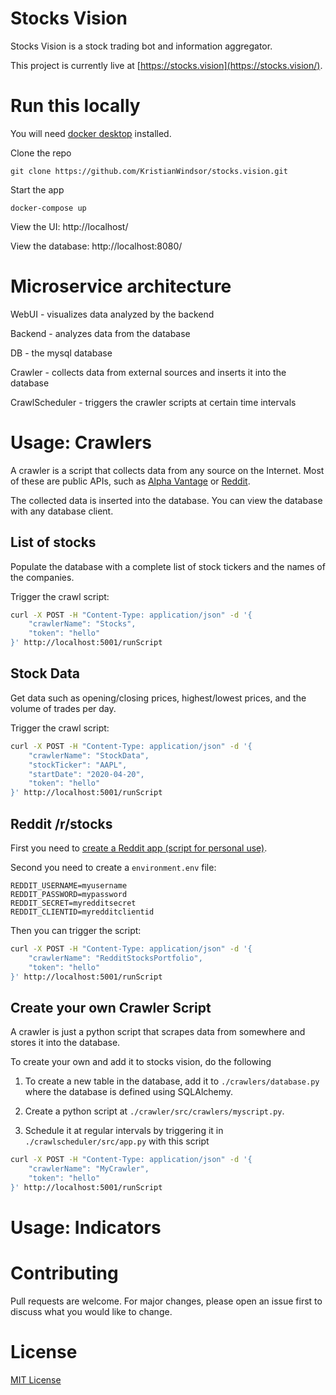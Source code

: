 # Stocks Vision

Stocks Vision is a stock trading bot and information aggregator.

This project is currently live at [https://stocks.vision](https://stocks.vision/).

# Run this locally
You will need [docker desktop](https://www.docker.com/products/docker-desktop) installed.

<!-- ## Download and run -->
Clone the repo
```
git clone https://github.com/KristianWindsor/stocks.vision.git
```

Start the app
```
docker-compose up
```

View the UI: http://localhost/

View the database: http://localhost:8080/

# Microservice architecture

WebUI - visualizes data analyzed by the backend

Backend - analyzes data from the database

DB - the mysql database

Crawler - collects data from external sources and inserts it into the database

CrawlScheduler - triggers the crawler scripts at certain time intervals

# Usage: Crawlers

A crawler is a script that collects data from any source on the Internet. Most of these are public APIs, such as [Alpha Vantage](https://www.alphavantage.co/documentation/) or [Reddit](https://www.reddit.com/dev/api/).

The collected data is inserted into the database. You can view the database with any database client.

## List of stocks

Populate the database with a complete list of stock tickers and the names of the companies.

Trigger the crawl script:

```bash
curl -X POST -H "Content-Type: application/json" -d '{
    "crawlerName": "Stocks",
    "token": "hello"
}' http://localhost:5001/runScript
```

## Stock Data

Get data such as opening/closing prices, highest/lowest prices, and the volume of trades per day.

Trigger the crawl script:

```bash
curl -X POST -H "Content-Type: application/json" -d '{
    "crawlerName": "StockData",
    "stockTicker": "AAPL",
    "startDate": "2020-04-20",
    "token": "hello"
}' http://localhost:5001/runScript
```

## Reddit /r/stocks

First you need to [create a Reddit app (script for personal use)](https://www.reddit.com/prefs/apps/).

Second you need to create a `environment.env` file:

```
REDDIT_USERNAME=myusername
REDDIT_PASSWORD=mypassword
REDDIT_SECRET=myredditsecret
REDDIT_CLIENTID=myredditclientid
```

Then you can trigger the script:
```bash
curl -X POST -H "Content-Type: application/json" -d '{
    "crawlerName": "RedditStocksPortfolio",
    "token": "hello"
}' http://localhost:5001/runScript
```

## Create your own Crawler Script

A crawler is just a python script that scrapes data from somewhere and stores it into the database. 

To create your own and add it to stocks vision, do the following

1. To create a new table in the database, add it to `./crawlers/database.py` where the database is defined using SQLAlchemy.

2. Create a python script at `./crawler/src/crawlers/myscript.py`.

3. Schedule it at regular intervals by triggering it in `./crawlscheduler/src/app.py` with this script
```bash
curl -X POST -H "Content-Type: application/json" -d '{
    "crawlerName": "MyCrawler",
    "token": "hello"
}' http://localhost:5001/runScript
```

# Usage: Indicators

<!-- A is a script that collects data from any source on the Internet. Most of these are public APIs, such as [Alpha Vantage](https://www.alphavantage.co/documentation/) or [Reddit](https://www.reddit.com/dev/api/).

The collected data is inserted into the database. You can view the database through phpMyAdmin at https://localhost:8080

## List of stocks

Populate the database with a complete list of stock tickers and the names of the companies.

Trigger the crawl script:

```bash
curl -X POST -H "Content-Type: application/json" -d '{
    "crawlerName": "Stocks",
    "token": "hello"
}' http://localhost:5001/runScript
``` -->


# Contributing

<!-- This project is structured so that it is easy to write new indicators and crawlers. If you want to use a 3rd party API or collect your own data from any website or platform, Stocks Vision has an expansive range of capabilities.  -->

Pull requests are welcome. For major changes, please open an issue first to discuss what you would like to change.

# License

[MIT License](https://github.com/KristianWindsor/stocks.vision/blob/master/LICENSE.md)
